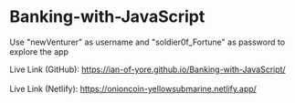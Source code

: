 # Banking-with-JavaScript
Use "newVenturer" as username and "soldier0f_Fortune"  as password to explore the app

Live Link (GitHub): https://ian-of-yore.github.io/Banking-with-JavaScript/  <br/> <br/>
Live Link (Netlify): https://onioncoin-yellowsubmarine.netlify.app/
